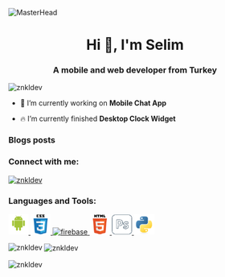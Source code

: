 ![MasterHead](https://lh3.googleusercontent.com/fife/AK0iWDzcg1L0P9lfNr_3yhMZ_TSe-qtFd5qEpdyI9FMWXn-QUAiTMRVTfEZ1se5gBnmb8Xi9rns292DeFRODE-oX_SKvSZA98LDGLjjVhy4p2tGPqMY8kdMyhkjpQEggLoYC_6DHg7XhM1R0JeqirmN24LYUWm-9rhlawNybRhG5kHEmOW_4PZttxctkGRDT-aQIv1jqxGlF_v880cmYzEOihTPyXUEE_8Bg0GyHMpsLgGRdha5zGvxvnDAMz-u_oeMfy4EYb4RmJN2DYp2FyacxeIYoaC9tY_ZWQ__XoF4HZ4lGieszpbrw7KVoNmRDnw0eDHV_UACN1dSe-R0ewxxF5Scl0VpnJ0KI2tYQy5GtJ8-BzFOyeLNVKOw_awlIjGH76gDsKbRQipk1bsQpJ3g3leVGq2uZmlw__O73uYyhoPKEJyVm9fOlgGwdlajyLcA9hiiT38US9Q3NXTA5kXoQ57npmOAV5iTgjtDefuw5NukUZUSwJDNP-rHlxkvtQKB0IwpHrvLFN99sSm_dOfKXlCMIbm2F4PmHgCyzC8XeAI8WaB_QO7HoKos2GUfmEe9YkWyFzaUdfkd1a4zsVYJZvZ6CQk63CYwozDhotCGqGErIQgVnoFSBioJd4ega61TDAes293OLDrOrnpv-w5_-wf4Qw-khck1Wr9GflJlhaRnjT9v09Vwyb03suB2kEDwXZ2avJxPthUOfOpQbuURazzh_9iqq8w_2Ky4cUJ528fS1QVqFcafw5WLZxmO4DIUd-PCnaRt5QuVsJkq4BjM5c_XbcS_vQGz51uz5dwCeg_X0FIs9SSEj-2fd0RWQZJuv0t1BUl3T_Fza-rrb-fBCPjL-8P7ZiTRlDwMOG_cVAdtM9SVIgo_x8Olx7pdwK9pUnB3Gn_qZUoH9uzlvFlSUATsFBi5Bo62XZWZ-rK3tHxE_X4oWYR7E8KpKfWqFHywgt7xj90Exsl_TY8x49mXU4ak8ULvlpsaPtmj5xgxPRt9ZV_KWbS6cjdOf=w1919-h930)
<h1 align="center">Hi 👋, I'm Selim</h1>
<h3 align="center">A mobile and web developer from Turkey</h3>

<p align="left"> <img src="https://komarev.com/ghpvc/?username=znkldev&label=Profile%20views&color=1c1c1c&style=flat" alt="znkldev" /> </p>

- 🔭 I’m currently working on **Mobile Chat App**

- 🔥 I’m currently finished **Desktop Clock Widget**

### Blogs posts
<!-- BLOG-POST-LIST:START -->
<!-- BLOG-POST-LIST:END -->

<h3 align="left">Connect with me:</h3>
<p align="left">
<a href="https://dev.to/znkldev" target="blank"><img align="center" src="https://raw.githubusercontent.com/rahuldkjain/github-profile-readme-generator/master/src/images/icons/Social/devto.svg" alt="znkldev" height="30" width="40" /></a>
</p>

<h3 align="left">Languages and Tools:</h3>
<p align="left"> <a href="https://developer.android.com" target="_blank" rel="noreferrer"> <img src="https://raw.githubusercontent.com/devicons/devicon/master/icons/android/android-original-wordmark.svg" alt="android" width="40" height="40"/> </a> <a href="https://www.w3schools.com/css/" target="_blank" rel="noreferrer"> <img src="https://raw.githubusercontent.com/devicons/devicon/master/icons/css3/css3-original-wordmark.svg" alt="css3" width="40" height="40"/> </a> <a href="https://firebase.google.com/" target="_blank" rel="noreferrer"> <img src="https://www.vectorlogo.zone/logos/firebase/firebase-icon.svg" alt="firebase" width="40" height="40"/> </a> <a href="https://www.w3.org/html/" target="_blank" rel="noreferrer"> <img src="https://raw.githubusercontent.com/devicons/devicon/master/icons/html5/html5-original-wordmark.svg" alt="html5" width="40" height="40"/> </a> <a href="https://www.photoshop.com/en" target="_blank" rel="noreferrer"> <img src="https://raw.githubusercontent.com/devicons/devicon/master/icons/photoshop/photoshop-line.svg" alt="photoshop" width="40" height="40"/> </a> <a href="https://www.python.org" target="_blank" rel="noreferrer"> <img src="https://raw.githubusercontent.com/devicons/devicon/master/icons/python/python-original.svg" alt="python" width="40" height="40"/> </a> </p>

<p><img align="left" src="https://github-readme-stats.vercel.app/api/top-langs?username=znkldev&show_icons=true&locale=en&layout=compact" alt="znkldev" /></p>

<p>&nbsp;<img align="center" src="https://github-readme-stats.vercel.app/api?username=znkldev&show_icons=true&locale=en" alt="znkldev" /></p>

<p><img align="center" src="https://github-readme-streak-stats.herokuapp.com/?user=znkldev&" alt="znkldev" /></p>

